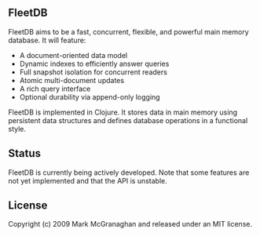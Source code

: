 FleetDB
-------

FleetDB aims to be a fast, concurrent, flexible, and powerful main memory database. It will feature:

* A document-oriented data model
* Dynamic indexes to efficiently answer queries
* Full snapshot isolation for concurrent readers
* Atomic multi-document updates
* A rich query interface
* Optional durability via append-only logging

FleetDB is implemented in Clojure. It stores data in main memory using persistent data structures and defines database operations in a functional style.

Status
------

FleetDB is currently being actively developed. Note that some features are not yet implemented and that the API is unstable. 

License
-------

Copyright (c) 2009 Mark McGranaghan and released under an MIT license.
